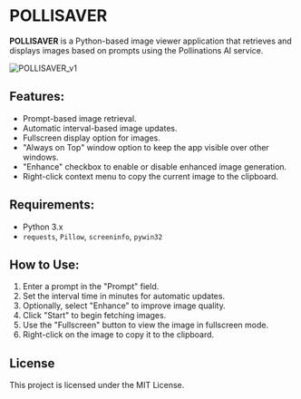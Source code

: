 # POLLISAVER

**POLLISAVER** is a Python-based image viewer application that retrieves and displays images based on prompts using the Pollinations AI service. 

![POLLISAVER_v1](https://github.com/user-attachments/assets/5b9c77a0-3923-4a84-95ad-092d7625a722)

## Features:
- Prompt-based image retrieval.
- Automatic interval-based image updates.
- Fullscreen display option for images.
- "Always on Top" window option to keep the app visible over other windows.
- "Enhance" checkbox to enable or disable enhanced image generation.
- Right-click context menu to copy the current image to the clipboard.

## Requirements:
- Python 3.x
- `requests`, `Pillow`, `screeninfo`, `pywin32`

## How to Use:
1. Enter a prompt in the "Prompt" field.
2. Set the interval time in minutes for automatic updates.
3. Optionally, select "Enhance" to improve image quality.
4. Click "Start" to begin fetching images.
5. Use the "Fullscreen" button to view the image in fullscreen mode.
6. Right-click on the image to copy it to the clipboard.

## License
This project is licensed under the MIT License.
